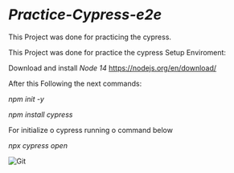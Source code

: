 # *Practice-Cypress-e2e*
This Project was done for practicing the cypress.

This Project was done for practice the cypress
Setup Enviroment:

Download and install *Node 14*
https://nodejs.org/en/download/

After this
Following the next commands:

*npm init -y*

*npm install cypress*

For initialize o cypress running o command below 

*npx cypress open*


![Git](https://user-images.githubusercontent.com/50002754/119071096-93882f80-b9bf-11eb-8216-e67fdeb6b18d.PNG)
